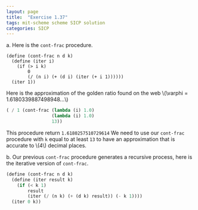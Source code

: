 ```yaml
---
layout: page
title:  "Exercise 1.37"
tags: mit-scheme scheme SICP solution
categories: SICP
---
```

a. Here is the `cont-frac` procedure.
```
(define (cont-frac n d k)
  (define (iter i)
    (if (> i k)
        0
        (/ (n i) (+ (d i) (iter (+ i 1))))))
  (iter 1))
```
Here is the approximation of the golden ratio found on the web \\(\varphi = 1.6180339887498948...\\)
```scheme
( / 1 (cont-frac (lambda (i) 1.0)
                 (lambda (i) 1.0)
                 13))
```
This procedure return `1.6180257510729614`
We need to use our `cont-frac` procedure with `k` equal to at least `13` to have an approximation that is accurate to \\(4\\) decimal places.

b. Our previous `cont-frac` procedure generates a recursive process, here is the iterative version of `cont-frac`.
```scheme
(define (cont-frac n d k)
  (define (iter result k)
    (if (< k 1)
        result
        (iter (/ (n k) (+ (d k) result)) (- k 1))))
  (iter 0 k))
```

